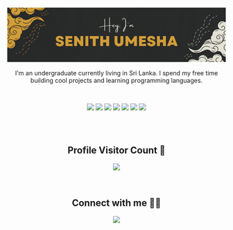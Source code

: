 <p align="center">
<img src="assets\banner.png" />
</p>

<p align="center">I'm an undergraduate currently living in Sri Lanka. I spend my free time building cool projects and learning programming languages.</p>

<br>

<p>
<div align="center">
  <img src="https://img.shields.io/badge/Java-ED8B00?style=for-the-badge&logo=java&logoColor=ED8B00&labelColor=282828">
  <img src="https://img.shields.io/badge/Flutter-02569B?style=for-the-badge&logo=flutter&logoColor=02569B&labelColor=282828">
  <img src="https://img.shields.io/badge/Kotlin-0095D5?&style=for-the-badge&logo=kotlin&logoColor=0095D5&labelColor=282828">
  <img src="https://img.shields.io/badge/firebase-ffca28?style=for-the-badge&logo=firebase&logoColor=ffca28&labelColor=282828">
  <img src="https://img.shields.io/badge/SQLite-003B57?style=for-the-badge&logo=sqlite&logoColor=003B57&labelColor=282828">
  <img src="https://img.shields.io/badge/Android_Studio-3DDC84?style=for-the-badge&logo=android-studio&logoColor=3DDC84&labelColor=282828">
  <img src="https://img.shields.io/badge/VSCode-0078D4?style=for-the-badge&logo=visual%20studio%20code&logoColor=0078D4&labelColor=282828">
</div>
</p>

<br/>

<br>
<h2 align="center"><b>Profile Visitor Count 👀</b></h2>

<p align="center" >   
  <img src="https://profile-counter.glitch.me/BlackEyedGhouL/count.svg" />
</p>

<br>
<h2 align="center"><b>Connect with me 🤝🏻</b></h2>

<div align="center">
	
[<img src="https://img.shields.io/badge/linkedin-%230077B5.svg?&style=for-the-badge&logo=linkedin&logoColor=0077B5&labelColor=282828" />](https://www.linkedin.com/in/senith-umesha/) 
	
</div>
